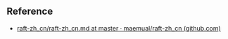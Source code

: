 ## Reference

- [raft-zh_cn/raft-zh_cn.md at master · maemual/raft-zh_cn (github.com)](https://github.com/maemual/raft-zh_cn/blob/master/raft-zh_cn.md)
